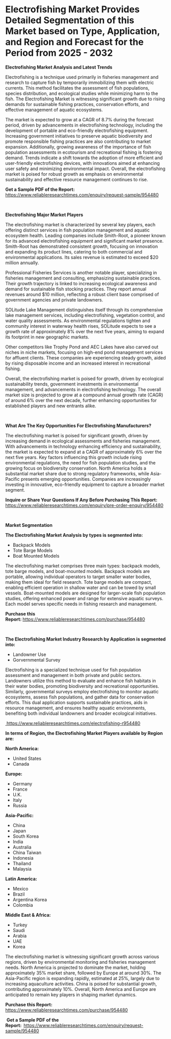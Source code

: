 <p><h1>Electrofishing Market Provides Detailed Segmentation of this Market based on Type, Application, and Region and Forecast for the Period from 2025 - 2032</h1></p><p><strong>Electrofishing Market Analysis and Latest Trends</strong></p>
<p><p>Electrofishing is a technique used primarily in fisheries management and research to capture fish by temporarily immobilizing them with electric currents. This method facilitates the assessment of fish populations, species distribution, and ecological studies while minimizing harm to the fish. The Electrofishing Market is witnessing significant growth due to rising demands for sustainable fishing practices, conservation efforts, and effective management of aquatic ecosystems.</p><p>The market is expected to grow at a CAGR of 8.7% during the forecast period, driven by advancements in electrofishing technology, including the development of portable and eco-friendly electrofishing equipment. Increasing government initiatives to preserve aquatic biodiversity and promote responsible fishing practices are also contributing to market expansion. Additionally, growing awareness of the importance of fish population assessments in ecotourism and recreational fishing is fostering demand. Trends indicate a shift towards the adoption of more efficient and user-friendly electrofishing devices, with innovations aimed at enhancing user safety and minimizing environmental impact. Overall, the electrofishing market is poised for robust growth as emphasis on environmental sustainability and effective resource management continues to rise.</p></p>
<p><strong>Get a Sample PDF of the Report:&nbsp;</strong> <a href="https://www.reliableresearchtimes.com/enquiry/request-sample/954480?utm_campaign=3631&utm_medium=2&utm_source=Github&utm_content=ia&utm_term=18042025&utm_id=electrofishing">https://www.reliableresearchtimes.com/enquiry/request-sample/954480</a></p>
<p>&nbsp;</p>
<p><strong>Electrofishing Major Market Players</strong></p>
<p><p>The electrofishing market is characterized by several key players, each offering distinct services in fish population management and aquatic ecosystem health. Leading companies include Smith-Root, a pioneer known for its advanced electrofishing equipment and significant market presence. Smith-Root has demonstrated consistent growth, focusing on innovation and expanding its product lines, catering to both commercial and environmental applications. Its sales revenue is estimated to exceed $20 million annually.</p><p>Professional Fisheries Services is another notable player, specializing in fisheries management and consulting, emphasizing sustainable practices. Their growth trajectory is linked to increasing ecological awareness and demand for sustainable fish stocking practices. They report annual revenues around $10 million, reflecting a robust client base comprised of government agencies and private landowners.</p><p>SOLitude Lake Management distinguishes itself through its comprehensive lake management services, including electrofishing, vegetation control, and water quality assessments. As environmental regulations tighten and community interest in waterway health rises, SOLitude expects to see a growth rate of approximately 8% over the next five years, aiming to expand its footprint in new geographic markets.</p><p>Other competitors like Trophy Pond and AEC Lakes have also carved out niches in niche markets, focusing on high-end pond management services for affluent clients. These companies are experiencing steady growth, aided by rising disposable income and an increased interest in recreational fishing.</p><p>Overall, the electrofishing market is poised for growth, driven by ecological sustainability trends, government investments in environmental management, and advancements in electrofishing technology. The overall market size is projected to grow at a compound annual growth rate (CAGR) of around 6% over the next decade, further enhancing opportunities for established players and new entrants alike.</p></p>
<p>&nbsp;</p>
<p><strong>What Are The Key Opportunities For Electrofishing Manufacturers?</strong></p>
<p><p>The electrofishing market is poised for significant growth, driven by increasing demand in ecological assessments and fisheries management. With advancements in technology enhancing efficiency and sustainability, the market is expected to expand at a CAGR of approximately 6% over the next five years. Key factors influencing this growth include rising environmental regulations, the need for fish population studies, and the growing focus on biodiversity conservation. North America holds a substantial market share due to strong regulatory frameworks, while Asia-Pacific presents emerging opportunities. Companies are increasingly investing in innovative, eco-friendly equipment to capture a broader market segment.</p></p>
<p><strong>Inquire or Share Your Questions If Any Before Purchasing This Report:</strong> <a href="https://www.reliableresearchtimes.com/enquiry/pre-order-enquiry/954480?utm_campaign=3631&utm_medium=2&utm_source=Github&utm_content=ia&utm_term=18042025&utm_id=electrofishing">https://www.reliableresearchtimes.com/enquiry/pre-order-enquiry/954480</a></p>
<p>&nbsp;</p>
<p><strong>Market Segmentation</strong></p>
<p><strong>The Electrofishing Market Analysis by types is segmented into:</strong></p>
<p><ul><li>Backpack Models</li><li>Tote Barge Models</li><li>Boat Mounted Models</li></ul></p>
<p><p>The electrofishing market comprises three main types: backpack models, tote barge models, and boat-mounted models. Backpack models are portable, allowing individual operators to target smaller water bodies, making them ideal for field research. Tote barge models are compact, enabling efficient operation in shallow water and can be towed by small vessels. Boat-mounted models are designed for larger-scale fish population studies, offering enhanced power and range for extensive aquatic surveys. Each model serves specific needs in fishing research and management.</p></p>
<p><strong>Purchase this Report:&nbsp;</strong><a href="https://www.reliableresearchtimes.com/purchase/954480?utm_campaign=3631&utm_medium=2&utm_source=Github&utm_content=ia&utm_term=18042025&utm_id=electrofishing">https://www.reliableresearchtimes.com/purchase/954480</a></p>
<p>&nbsp;</p>
<p><strong>The Electrofishing Market Industry Research by Application is segmented into:</strong></p>
<p><ul><li>Landowner Use</li><li>Gorvernmental Survey</li></ul></p>
<p><p>Electrofishing is a specialized technique used for fish population assessment and management in both private and public sectors. Landowners utilize this method to evaluate and enhance fish habitats in their water bodies, promoting biodiversity and recreational opportunities. Similarly, governmental surveys employ electrofishing to monitor aquatic ecosystems, assess fish populations, and gather data for conservation efforts. This dual application supports sustainable practices, aids in resource management, and ensures healthy aquatic environments, benefiting both individual landowners and broader ecological initiatives.</p></p>
<p><a href="https://www.reliableresearchtimes.com/electrofishing-r954480?utm_campaign=3631&utm_medium=2&utm_source=Github&utm_content=ia&utm_term=18042025&utm_id=electrofishing">&nbsp;https://www.reliableresearchtimes.com/electrofishing-r954480</a></p>
<p><strong>In terms of Region, the Electrofishing Market Players available by Region are:</strong></p>
<p>
    <p> <strong> North America: </strong>
        <ul>
            <li>United States</li>
            <li>Canada</li>
        </ul>
        </p> 
    <p> <strong> Europe: </strong>
        <ul>
            <li>Germany</li>
            <li>France</li>
            <li>U.K.</li>
            <li>Italy</li>
            <li>Russia</li>
        </ul>
        </p> 
    <p> <strong> Asia-Pacific: </strong>
        <ul>
            <li>China</li>
            <li>Japan</li>
            <li>South Korea</li>
            <li>India</li>
            <li>Australia</li>
            <li>China Taiwan</li>
            <li>Indonesia</li>
            <li>Thailand</li>
            <li>Malaysia</li>
        </ul>
        </p> 
    <p> <strong> Latin America: </strong>
        <ul>
            <li>Mexico</li>
            <li>Brazil</li>
            <li>Argentina Korea</li>
            <li>Colombia</li>
        </ul>
        </p> 
    <p> <strong> Middle East & Africa: </strong>
        <ul>
            <li>Turkey</li>
            <li>Saudi</li>
            <li>Arabia</li>
            <li>UAE</li>
            <li>Korea</li>
        </ul>
    </p>
    </p>
<p><p>The electrofishing market is witnessing significant growth across various regions, driven by environmental monitoring and fisheries management needs. North America is projected to dominate the market, holding approximately 35% market share, followed by Europe at around 30%. The Asia-Pacific region is expanding rapidly, estimated at 25%, largely due to increasing aquaculture activities. China is poised for substantial growth, contributing approximately 10%. Overall, North America and Europe are anticipated to remain key players in shaping market dynamics.</p></p>
<p><strong>Purchase this Report: </strong><a href="https://www.reliableresearchtimes.com/purchase/954480?utm_campaign=3631&utm_medium=2&utm_source=Github&utm_content=ia&utm_term=18042025&utm_id=electrofishing">https://www.reliableresearchtimes.com/purchase/954480</a></p>
<p>&nbsp;<strong>Get a Sample PDF of the Report:&nbsp;&nbsp;</strong><a href="https://www.reliableresearchtimes.com/enquiry/request-sample/954480?utm_campaign=3631&utm_medium=2&utm_source=Github&utm_content=ia&utm_term=18042025&utm_id=electrofishing">https://www.reliableresearchtimes.com/enquiry/request-sample/954480</a></p>
<p><strong></strong></p>
<p><p></p><p></p><p></p></p>